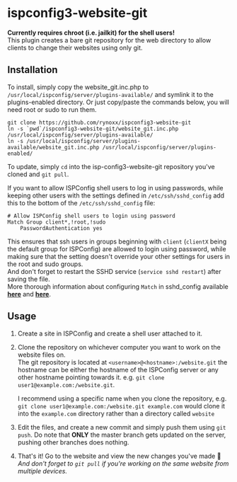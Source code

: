 # ispconfig3-website-git #
**Currently requires chroot (i.e. jailkit) for the shell users!**  
This plugin creates a bare git repository for the web directory to allow clients to change their websites using only git.

## Installation ##
To install, simply copy the website_git.inc.php to `/usr/local/ispconfig/server/plugins-available/` and symlink it to the plugins-enabled directory. Or just copy/paste the commands below, you will need root or sudo to run them.
```
git clone https://github.com/rynoxx/ispconfig3-website-git
ln -s `pwd`/ispconfig3-website-git/website_git.inc.php /usr/local/ispconfig/server/plugins-available/
ln -s /usr/local/ispconfig/server/plugins-available/website_git.inc.php /usr/local/ispconfig/server/plugins-enabled/
```

To update, simply `cd` into the isp-config3-website-git repository you've cloned and `git pull`.

If you want to allow ISPConfig shell users to log in using passwords, while keeping other users with the settings defined in `/etc/ssh/sshd_config` add this to the bottom of the `/etc/ssh/sshd_config` file:  
```
# Allow ISPConfig shell users to login using password
Match Group client*,!root,!sudo
	PasswordAuthentication yes
```

This ensures that ssh users in groups beginning with `client` (`clientX` being the default group for ISPConfig) are allowed to login using password, while making sure that the setting doesn't override your other settings for users in the root and sudo groups.  
And don't forget to restart the SSHD service (`service sshd restart`) after saving the file.  
More thorough information about configuring `Match` in sshd_config available [**here**](https://security.stackexchange.com/questions/18036/creating-user-specific-authentication-methods-in-ssh/18038#18038) and [**here**](https://linux.die.net/man/5/sshd_config).

## Usage ##

1. Create a site in ISPConfig and create a shell user attached to it.
2. Clone the repository on whichever computer you want to work on the website files on.  
	The git repository is located at `<username>@<hostname>:/website.git` the hostname can be either the hostname of the ISPConfig server or any other hostname pointing towards it. e.g. `git clone user1@example.com:/website.git`.  

	I recommend using a specific name when you clone the repository, e.g. `git clone user1@example.com:/website.git example.com` would clone it into the `example.com` directory rather than a directory called `website`
3. Edit the files, and create a new commit and simply push them using `git push`. Do note that **ONLY** the master branch gets updated on the server, pushing other branches does nothing.
4. That's it! Go to the website and view the new changes you've made :tada:  
	_And don't forget to `git pull` if you're working on the same website from multiple devices._
